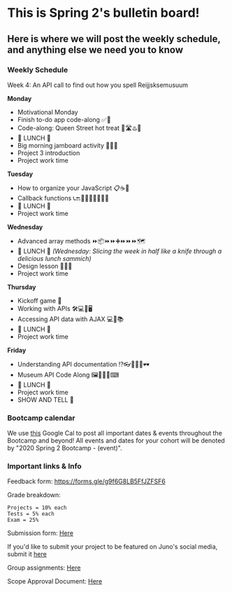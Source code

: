 # This is Spring 2's bulletin board!

## Here is where we will post the weekly schedule, and anything else we need you to know


<!-- ### Daily Schedule

_ALL TIMES ARE ESTIMATES FOR YOUR CONVIENICE AND AWARENESS AND ARE SUBJECT TO CHANGE_

We would like you to have a detailed a schedule to refer to now that we are online. However, we need to be super flexible with timing to allow for lessons to be extra juicy when YOU want them to be. **Never worry** if the real life timing isn't matching this estimate. We will adjust as needed and make sure the content gets covered and that you get the time you need for projects.  -->


### Weekly Schedule

Week 4: An API call to find out how you spell Reijjsksemusuum

**Monday**

* Motivational Monday
* Finish to-do app code-along ✅🏁
* Code-along: Queen Street hot treat 👑🛣♨🥐
* 🍴 LUNCH 🍴
* Big morning jamboard activity 🌅🌅🌅
* Project 3 introduction
* Project work time


**Tuesday**

* How to organize your JavaScript 📋☕📃
* Callback functions 📞🔙🕺🏽💃🏽👯‍♂️🥂
* 🍴 LUNCH 🍴
* Project work time


**Wednesday**

* Advanced array methods ⏩📦⏩⏩➕⏩⏩⏩🗺
* 🍴 LUNCH 🍴 _(Wednesday: Slicing the week in half like a knife through a delicious lunch sammich)_
* Design lesson 💅🏽✨
* Project work time


**Thursday**

* Kickoff game 🏈
* Working with APIs 🛠💻🔄🖥
* Accessing API data with AJAX 💻📡📚
* 🍴 LUNCH 🍴
* Project work time


**Friday**

* Understanding API documentation ⁉👓🔎📄📜🕶
* Museum API Code Along 🖼👩🏽‍🏫⌨
* 🍴 LUNCH 🍴
* Project work time
* SHOW AND TELL 🎉


### Bootcamp calendar

We use [this](https://calendar.google.com/calendar/embed?src=hackeryou.com_ckj6930nr6kraakaisos09cccs%40group.calendar.google.com&ctz=America%2FToronto) Google Cal to post all important dates & events throughout the Bootcamp and beyond! All events and dates for your cohort will be denoted by "2020 Spring 2 Bootcamp - (event)".

### Important links & Info

Feedback form: https://forms.gle/g9f6G8LB5FfJZFSF6

Grade breakdown:

```
Projects = 10% each
Tests = 5% each
Exam = 25%
```

Submission form: [Here](https://docs.google.com/forms/d/11X0cb0hwvmqjY66aNJbSGI2XMbLtd4K1zNW-R_s6kQ0/)

If you'd like to submit your project to be featured on Juno's social media, submit it [here](https://docs.google.com/forms/d/e/1FAIpQLSdu5QfWrOBE14L00vhc1e4IfbwXV4X7CzNdjwJxoP4uOSDA3w/viewform)

Group assignments: [Here](https://docs.google.com/spreadsheets/d/1nNtc4s0M6aWJv1K_sNPYzFOXappNFq9LZYzwl4B9JQg/)

Scope Approval Document: [Here](https://docs.google.com/forms/d/1PETHgqnOLXSwjmI41fFQizKcIyB5Q4wnidCTM1ZXwbE/)
